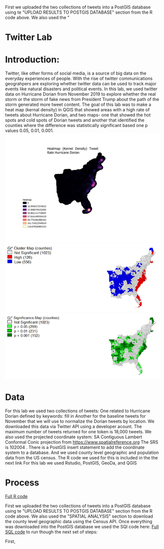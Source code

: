 First we uploaded the two collections of tweets into a PostGIS database using te "UPLOAD RESULTS TO POSTGIS DATABASE" section from the R code above. We also used the " 
# Twitter Lab

# Introduction: 
Twitter, like other forms of social media, is a source of big data on the everyday experiences of people. With the rise of 
twitter communications geograhpers are exploring whether twitter data can be used to track major events like natural disasters and political events. In this lab, we used twitter data on Hurricane Dorian from November 2019 to explore whether the real storm or the storm of fake news from President Trump about the path of the storm generated more tweet content. The goal of this lab was to make a heat map (kernal density) in QGIS that showed areas with a high rate of tweets about Hurricane Dorian, and two maps- one that showed the hot spots and cold spots of Dorian tweets and another that identified the counties where the difference was statistically significant based one p values 0.05, 0.01, 0.001. 
![Heatmap](dorianheatmap.png)
![Hotspot](countiesGetisOrdMapFrame.png)
![Statistical Significance](counties2GetisOrdMapFrame.png)

# Data 
For this lab we used two collections of tweets: 
One related to Hurricane Dorian defined by keywords: fill in 
Another for the baseline tweets for November that we will use to normalize the Dorian tweets by location.
We downloaded this data via Twitter API using a developer acount. The maximum number of tweets returned for one token is 18,000 tweets. 
We also used the projected coordinate system: SA Contiguous Lambert Conformal Conic projection from https://www.spatialreference.org The SRS is 102004 . There is a PostGIS insert statement to add the coordinate system to a database.
And we used county level geographic and population data from the US census. The R code we used for this is included in the 
the next link
For this lab we used Rstudio, PostGIS, GeoDa, and QGIS

# Process 
[Full R code](twitterForLab2.r)  

First we uploaded the two collections of tweets into a PostGIS database using te "UPLOAD RESULTS TO POSTGIS DATABASE" section from the R code above. We also used the "SPATIAL ANALYSIS" section to download the county level geographic data using the Census API. 
Once everything was downloaded into the PostGIS database we used the SQl code here: 
[Full SQL code](lab10notes.sql)
to run though the next set of steps: 

First, 
